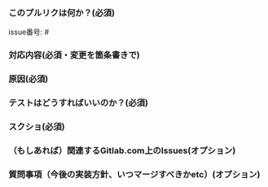 ### このプルリクは何か？(必須)
issue番号: #

### 対応内容(必須・変更を箇条書きで)

### 原因(必須)

### テストはどうすればいいのか？(必須)

### スクショ(必須)

### （もしあれば）関連するGitlab.com上のIssues(オプション)

### 質問事項（今後の実装方針、いつマージすべきかetc）(オプション)
